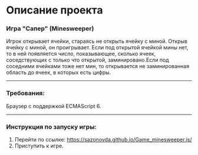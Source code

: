 # Описание проекта
### Игра "Сапер" (Minesweeper)
Игрок открывает ячейки, стараясь не открыть ячейку с миной. Открыв ячейку с миной, он проигрывает. Если под открытой ячейкой мины нет, то в ней появляется число, показывающее, сколько ячеек, соседствующих с только что открытой, заминировано.Если под соседними ячейками тоже нет мин, то открывается не заминированная область до ячеек, в которых есть цифры.

* * *
### Требования:
Браузер с поддержкой ECMAScript 6.

* * *

### Инструкция по запуску игры:
 1. Перейти по ссылке: https://sazonovda.github.io/Game_minesweeper.js/
 2. Приступить к игре.
